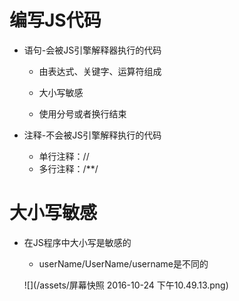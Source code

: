 # 编写JS代码

 - 语句-会被JS引擎解释器执行的代码

   - 由表达式、关键字、运算符组成

   - 大小写敏感

   - 使用分号或者换行结束

 - 注释-不会被JS引擎解释执行的代码

   - 单行注释：//
   - 多行注释：/**/

# 大小写敏感

 - 在JS程序中大小写是敏感的

   - userName/UserName/username是不同的

   ![](/assets/屏幕快照 2016-10-24 下午10.49.13.png)